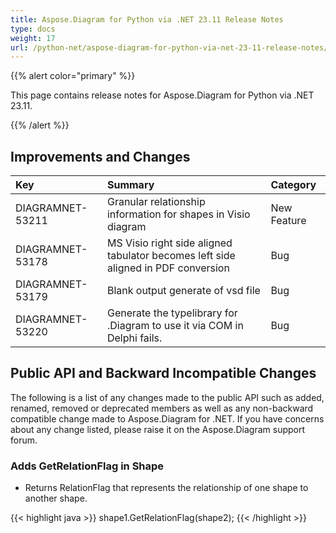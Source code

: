 ```yaml
---
title: Aspose.Diagram for Python via .NET 23.11 Release Notes
type: docs
weight: 17
url: /python-net/aspose-diagram-for-python-via-net-23-11-release-notes/
---
```


{{% alert color="primary" %}} 

This page contains release notes for Aspose.Diagram for Python via .NET 23.11.

{{% /alert %}} 
## **Improvements and Changes**

|**Key**|**Summary**|**Category**|
| :- | :- | :- |
|DIAGRAMNET-53211|Granular relationship information for shapes in Visio diagram|New Feature|
|DIAGRAMNET-53178|MS Visio right side aligned tabulator becomes left side aligned in PDF conversion|Bug|
|DIAGRAMNET-53179|Blank output generate of vsd file|Bug|
|DIAGRAMNET-53220|Generate the typelibrary for .Diagram to use it via COM in Delphi fails.|Bug|


## **Public API and Backward Incompatible Changes**
The following is a list of any changes made to the public API such as added, renamed, removed or deprecated members as well as any non-backward compatible change made to Aspose.Diagram for .NET. If you have concerns about any change listed, please raise it on the Aspose.Diagram support forum.
### **Adds GetRelationFlag in Shape**
- Returns RelationFlag that represents the relationship of one shape to another shape.

{{< highlight java >}}
shape1.GetRelationFlag(shape2);
{{< /highlight >}}

